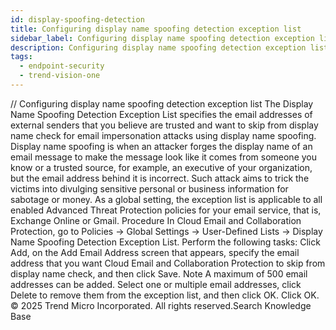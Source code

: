 ```yaml
---
id: display-spoofing-detection
title: Configuring display name spoofing detection exception list
sidebar_label: Configuring display name spoofing detection exception list
description: Configuring display name spoofing detection exception list
tags:
  - endpoint-security
  - trend-vision-one
---
```


/*<![CDATA[*/ $('#title').html($('meta[name=map-description]').attr('content')); /*]]>*/ Configuring display name spoofing detection exception list The Display Name Spoofing Detection Exception List specifies the email addresses of external senders that you believe are trusted and want to skip from display name check for email impersonation attacks using display name spoofing. Display name spoofing is when an attacker forges the display name of an email message to make the message look like it comes from someone you know or a trusted source, for example, an executive of your organization, but the email address behind it is incorrect. Such attack aims to trick the victims into divulging sensitive personal or business information for sabotage or money. As a global setting, the exception list is applicable to all enabled Advanced Threat Protection policies for your email service, that is, Exchange Online or Gmail. Procedure In Cloud Email and Collaboration Protection, go to Policies → Global Settings → User-Defined Lists → Display Name Spoofing Detection Exception List. Perform the following tasks: Click Add, on the Add Email Address screen that appears, specify the email address that you want Cloud Email and Collaboration Protection to skip from display name check, and then click Save. Note A maximum of 500 email addresses can be added. Select one or multiple email addresses, click Delete to remove them from the exception list, and then click OK. Click OK. © 2025 Trend Micro Incorporated. All rights reserved.Search Knowledge Base